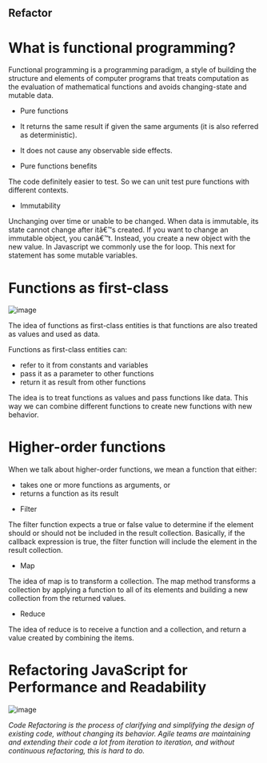 
## Refactor


# What is functional programming?

Functional programming is a programming paradigm, a style of building the structure and elements of computer programs that treats computation as the evaluation of mathematical functions and avoids changing-state and mutable data. 



-  Pure functions  
  - It returns the same result if given the same arguments (it is also referred as deterministic).
  - It does not cause any observable side effects.

- Pure functions benefits  

The code  definitely easier to test. So we can unit test pure functions with different contexts.

- Immutability 

Unchanging over time or unable to be changed. When data is immutable, its state cannot change after itâ€™s created. If you want to change an immutable object, you canâ€™t. Instead, you create a new object with the new value. In Javascript we commonly use the for loop. This next for statement has some mutable variables. 

# Functions as first-class  
![image](images/workshop-swift-37-638.jpg)

The idea of functions as first-class entities is that functions are also treated as values and used as data.

Functions as first-class entities can:
- refer to it from constants and variables
- pass it as a parameter to other functions
- return it as result from other functions

The idea is to treat functions as values and pass functions like data. This way we can combine different functions to create new functions with new behavior.

# Higher-order functions 
When we talk about higher-order functions, we mean a function that either:
- takes one or more functions as arguments, or
- returns a function as its result

* Filter

The filter function expects a true or false value to determine if the element should or should not be included in the result collection. Basically, if the callback expression is true, the filter function will include the element in the result collection.

* Map

The idea of map is to transform a collection. The map method transforms a collection by applying a function to all of its elements and building a new collection from the returned values.

* Reduce 

The idea of reduce is to receive a function and a collection, and return a value created by combining the items.

# Refactoring JavaScript for Performance and Readability
![image](images/2d9c32n7.jpg)

*Code Refactoring is the process of clarifying and simplifying the design of existing code, without changing its behavior. Agile teams are maintaining and extending their code a lot from iteration to iteration, and without continuous refactoring, this is hard to do.*
